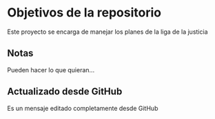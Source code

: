 # Objetivos de la repositorio

Este proyecto se encarga de manejar los planes de la liga de la justicia


## Notas
Pueden hacer lo que quieran...

## Actualizado desde GitHub
Es un mensaje editado completamente desde GitHub
